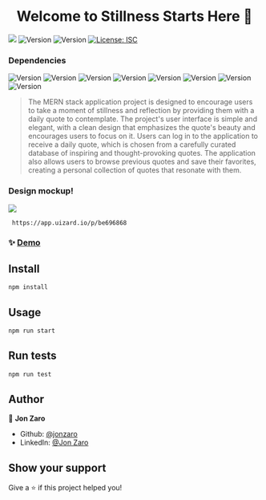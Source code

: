 <h1 align="center">Welcome to Stillness Starts Here 👋</h1>
<p>
<img src="https://img.shields.io/static/v1?label=Tested&message=PASS&color=green" />
  <img alt="Version" src="https://img.shields.io/badge/deployed-cyclic.sh-red.svg?cacheSeconds=2592000" />
    <img alt="Version" src="https://img.shields.io/badge/version-(1.0.01)-blue.svg?cacheSeconds=2592000" />

  <a href="#" target="_blank">
    <img alt="License: ISC" src="https://img.shields.io/badge/License-ISC-yellow.svg" />
  </a>
</p>
<h3>Dependencies</h3>
<p>
  <img alt="Version" src="https://img.shields.io/badge/axios--blue.svg?cacheSeconds=2592000" />
  <img alt="Version" src="https://img.shields.io/badge/React--9cf.svg?cacheSeconds=2592000" />
  <img alt="Version" src="https://img.shields.io/badge/bcrypt--green.svg?cacheSeconds=2592000" />
  <img alt="Version" src="https://img.shields.io/badge/dotenv--yellow.svg?cacheSeconds=2592000" />
  <img alt="Version" src="https://img.shields.io/badge/express--red.svg?cacheSeconds=2592000" />
  <img alt="Version" src="https://img.shields.io/badge/mongoose--purple.svg?cacheSeconds=2592000" />
   <img alt="Version" src="https://img.shields.io/badge/jsonwebtoken--green.svg?cacheSeconds=2592000" />
  <img alt="Version" src="https://img.shields.io/badge/node.js--blue.svg?cacheSeconds=2592000" />

</p>

> The MERN stack application project is designed to encourage users to take a moment of stillness and reflection by providing them with a daily quote to contemplate. The project's user interface is simple and elegant, with a clean design that emphasizes the quote's beauty and encourages users to focus on it.
Users can log in to the application to receive a daily quote, which is chosen from a carefully curated database of inspiring and thought-provoking quotes. The application also allows users to browse previous quotes and save their favorites, creating a personal collection of quotes that resonate with them.


### Design mockup!
<img src="https://user-images.githubusercontent.com/66086245/230159055-97624a79-485f-413f-9bf6-ad91ee954e29.jpeg" />

     https://app.uizard.io/p/be696868

### ✨ [Demo](https://stillnessstartshere.cyclic.app)

## Install

```sh
npm install
```

## Usage

```sh
npm run start
```

## Run tests

```sh
npm run test
```

## Author

👤 **Jon Zaro**

* Github: [@jonzaro](https://github.com/jonzaro)
* LinkedIn: [@Jon Zaro](https://linkedin.com/in/jonzaro)

## Show your support

Give a ⭐️ if this project helped you!

